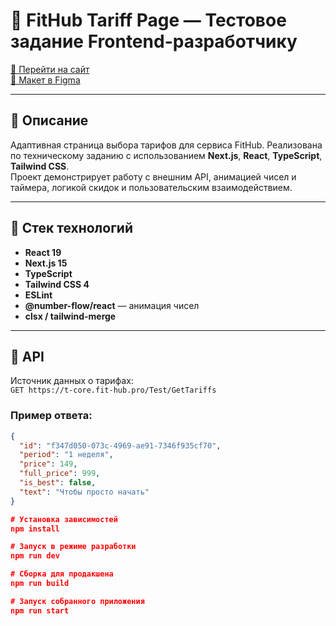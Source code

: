 # 💪 FitHub Tariff Page — Тестовое задание Frontend-разработчику

[🚀 Перейти на сайт](https://fitness-test-lime.vercel.app/)  
[🎨 Макет в Figma](https://www.figma.com/file/9XgWK3p8hV7kGaeNbVqnpm/%D0%B4%D0%BB%D1%8F-%D0%B2%D0%B5%D1%80%D1%81%D1%82%D0%BA%D0%B8?type=design&node-id=0%3A1&mode=design)

---

## 📌 Описание

Адаптивная страница выбора тарифов для сервиса FitHub. Реализована по техническому заданию с использованием **Next.js**, **React**, **TypeScript**, **Tailwind CSS**.  
Проект демонстрирует работу с внешним API, анимацией чисел и таймера, логикой скидок и пользовательским взаимодействием.

---

## 🧩 Стек технологий

- **React 19**
- **Next.js 15**
- **TypeScript**
- **Tailwind CSS 4**
- **ESLint**
- **@number-flow/react** — анимация чисел
- **clsx / tailwind-merge**

---

## 🔌 API

Источник данных о тарифах:  
`GET https://t-core.fit-hub.pro/Test/GetTariffs`

### Пример ответа:

```json
{
  "id": "f347d050-073c-4969-ae91-7346f935cf70",
  "period": "1 неделя",
  "price": 149,
  "full_price": 999,
  "is_best": false,
  "text": "Чтобы просто начать"
}

# Установка зависимостей
npm install

# Запуск в режиме разработки
npm run dev

# Сборка для продакшена
npm run build

# Запуск собранного приложения
npm run start

```
